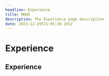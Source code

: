 ```yaml
---
headline: Experience
title: MHOX
description: The Experience page description
date: 2023-12-29T21:05:30.191Z
---
```


# Experience

## Experience
